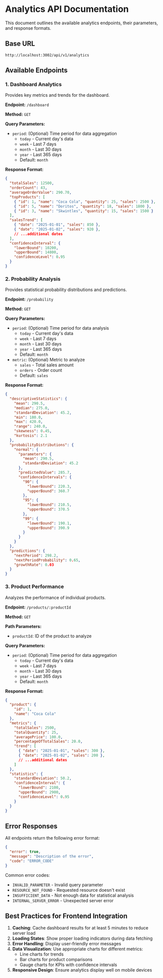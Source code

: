 # Analytics API Documentation

This document outlines the available analytics endpoints, their parameters, and response formats.

## Base URL
```
http://localhost:3002/api/v1/analytics
```

## Available Endpoints

### 1. Dashboard Analytics
Provides key metrics and trends for the dashboard.

**Endpoint:** `/dashboard`

**Method:** `GET`

**Query Parameters:**
- `period`: (Optional) Time period for data aggregation
  - `today` - Current day's data
  - `week` - Last 7 days
  - `month` - Last 30 days 
  - `year` - Last 365 days
  - Default: `month`

**Response Format:**
```json
{
  "totalSales": 12500,
  "orderCount": 43,
  "averageOrderValue": 290.70,
  "topProducts": [
    { "id": 1, "name": "Coca Cola", "quantity": 25, "sales": 2500 },
    { "id": 5, "name": "Doritos", "quantity": 18, "sales": 1800 },
    { "id": 3, "name": "Skwintles", "quantity": 15, "sales": 1500 }
  ],
  "salesTrend": [
    { "date": "2025-01-01", "sales": 850 },
    { "date": "2025-01-02", "sales": 920 },
    // ...additional dates
  ],
  "confidenceInterval": {
    "lowerBound": 10200,
    "upperBound": 14800,
    "confidenceLevel": 0.95
  }
}
```

### 2. Probability Analysis
Provides statistical probability distributions and predictions.

**Endpoint:** `/probability`

**Method:** `GET`

**Query Parameters:**
- `period`: (Optional) Time period for data analysis
  - `today` - Current day's data
  - `week` - Last 7 days
  - `month` - Last 30 days
  - `year` - Last 365 days
  - Default: `month`
- `metric`: (Optional) Metric to analyze
  - `sales` - Total sales amount
  - `orders` - Order count
  - Default: `sales`

**Response Format:**
```json
{
  "descriptiveStatistics": {
    "mean": 290.5,
    "median": 275.0,
    "standardDeviation": 45.2,
    "min": 180.0,
    "max": 420.0,
    "range": 240.0,
    "skewness": 0.45,
    "kurtosis": 2.1
  },
  "probabilityDistributions": {
    "normal": {
      "parameters": {
        "mean": 290.5,
        "standardDeviation": 45.2
      },
      "predictedValue": 285.7,
      "confidenceIntervals": {
        "90": {
          "lowerBound": 220.3,
          "upperBound": 360.7
        },
        "95": {
          "lowerBound": 210.5,
          "upperBound": 370.5
        },
        "99": {
          "lowerBound": 190.1,
          "upperBound": 390.9
        }
      }
    }
  },
  "predictions": {
    "nextPeriod": 298.2,
    "nextPeriodProbability": 0.65,
    "growthRate": 0.03
  }
}
```

### 3. Product Performance
Analyzes the performance of individual products.

**Endpoint:** `/products/:productId`

**Method:** `GET`

**Path Parameters:**
- `productId`: ID of the product to analyze

**Query Parameters:**
- `period`: (Optional) Time period for data aggregation
  - `today` - Current day's data
  - `week` - Last 7 days
  - `month` - Last 30 days
  - `year` - Last 365 days
  - Default: `month`

**Response Format:**
```json
{
  "product": {
    "id": 1,
    "name": "Coca Cola"
  },
  "metrics": {
    "totalSales": 2500,
    "totalQuantity": 25,
    "averagePrice": 100.0,
    "percentageOfTotalSales": 20.0,
    "trend": [
      { "date": "2025-01-01", "sales": 300 },
      { "date": "2025-01-02", "sales": 200 },
      // ...additional dates
    ]
  },
  "statistics": {
    "standardDeviation": 50.2,
    "confidenceInterval": {
      "lowerBound": 2100,
      "upperBound": 2900,
      "confidenceLevel": 0.95
    }
  }
}
```

## Error Responses

All endpoints return the following error format:

```json
{
  "error": true,
  "message": "Description of the error",
  "code": "ERROR_CODE"
}
```

Common error codes:
- `INVALID_PARAMETER` - Invalid query parameter
- `RESOURCE_NOT_FOUND` - Requested resource doesn't exist
- `INSUFFICIENT_DATA` - Not enough data for statistical analysis
- `INTERNAL_SERVER_ERROR` - Unexpected server error

## Best Practices for Frontend Integration

1. **Caching**: Cache dashboard results for at least 5 minutes to reduce server load
2. **Loading States**: Show proper loading indicators during data fetching
3. **Error Handling**: Display user-friendly error messages
4. **Data Visualization**: Use appropriate charts for different metrics:
   - Line charts for trends
   - Bar charts for product comparisons
   - Gauge charts for KPIs with confidence intervals
5. **Responsive Design**: Ensure analytics display well on mobile devices
